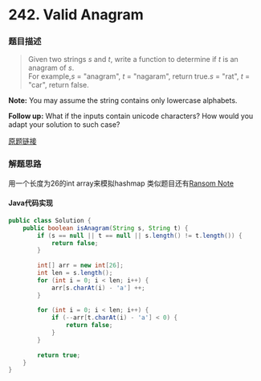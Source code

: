 # 242. Valid Anagram

### 题目描述

>Given two strings *s* and *t*, write a function to determine if *t* is an anagram of *s*.
<br>For example,*s* = "anagram", *t* = "nagaram", return true.*s* = "rat", *t* = "car", return false.

**Note:** 
You may assume the string contains only lowercase alphabets.

**Follow up:** 
What if the inputs contain unicode characters? How would you adapt your solution to such case? 

[原题链接](https://leetcode.com/problems/valid-anagram/)

### 解题思路
用一个长度为26的int array来模拟hashmap
类似题目还有[Ransom Note](https://leetcode.com/problems/ransom-note/)
####  Java代码实现

``` java
public class Solution {
    public boolean isAnagram(String s, String t) {
        if (s == null || t == null || s.length() != t.length()) {
            return false;
        }
        
        int[] arr = new int[26];
        int len = s.length();
        for (int i = 0; i < len; i++) {
            arr[s.charAt(i) - 'a'] ++;
        }
        
        for (int i = 0; i < len; i++) {
            if (--arr[t.charAt(i) - 'a'] < 0) {
                return false;
            }
        }
        
        return true;
    }
}
```